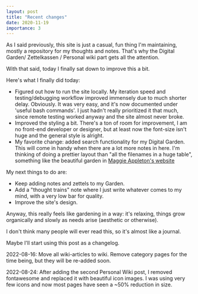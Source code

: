 ```yaml
---
layout: post
title: "Recent changes"
date: 2020-11-19
importance: 3
---
```


As I said previously, this site is just a casual, fun thing I'm maintaining, mostly a repository for my thoughts and notes. That's why the Digital Garden/ Zettelkassen / Personal wiki part gets all the attention.

With that said, today I finally sat down to improve this a bit. 

Here's what I finally did today:

- Figured out how to run the site locally. My iteration speed and testing/debugging workflow improved immensely due to much shorter delay. Obviously. It was very easy, and it's now documented under 'useful bash commands'. I just hadn't really prioritized it that much, since remote testing worked anyway and the site almost never broke.
- Improved the styling a bit. There's a ton of room for improvement, I am no front-end developer or designer, but at least now the font-size isn't huge and the general style is alright.
- My favorite change: added search functionality for my Digital Garden. This will come in handy when there are a lot more notes in here. I'm thinking of doing a prettier layout than "all the filenames in a huge table", something like the beautiful garden in [Maggie Appleton's website](https://maggieappleton.com/garden)

My next things to do are:
- Keep adding notes and zettels to my Garden.
- Add a "thought trains" note where I just write whatever comes to my mind, with a very low bar for quality.
- Improve the site's design.

Anyway, this really feels like gardening in a way: it's relaxing, things grow organically and slowly as needs arise (aesthetic or otherwise).

I don't think many people will ever read this, so it's almost like a journal.

Maybe I'll start using this post as a changelog.

2022-08-16: Move all wiki-articles to wiki. Remove category pages for the time being, but they will be re-added soon.

2022-08-24: After adding the second Personal Wiki post, I removed fontawesome and replaced it with beautiful icon images. I was using very few icons and now most pages have seen a \~50% reduction in size.
